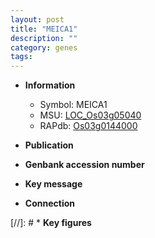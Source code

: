 ```yaml
---
layout: post
title: "MEICA1"
description: ""
category: genes
tags: 
---
```


* **Information**  
    + Symbol: MEICA1  
    + MSU: [LOC_Os03g05040](http://rice.uga.edu/cgi-bin/ORF_infopage.cgi?orf=LOC_Os03g05040)  
    + RAPdb: [Os03g0144000](http://rapdb.dna.affrc.go.jp/viewer/gbrowse_details/irgsp1?name=Os03g0144000)  

* **Publication**  

* **Genbank accession number**  

* **Key message**  

* **Connection**  

[//]: # * **Key figures**  


